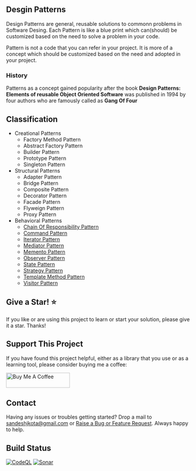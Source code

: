 ## Desgin Patterns

Design Patterns are general, reusable solutions to commonn problems in Software Desing. 
Each Pattern is like a blue print which can(should) be customized based on the need to solve a problem in your code.

Pattern is not a code that you can refer in your project. It is more of a concept which should be customized based on the need and adopted in your project.

### History
Patterns as a concept gained popularity after the book **Design Patterns: Elements of reusable Object Oriented Software** 
was published in 1994 by four authors who are famously called as **Gang Of Four**

## Classification
- Creational Patterns
  - Factory Method Pattern
  - Abstract Factory Pattern
  - Builder Pattern
  - Prototype Pattern
  - Singleton Pattern
- Structural Patterns
  - Adapter Pattern
  - Bridge Pattern
  - Composite Pattern
  - Decorator Pattern
  - Facade Pattern
  - Flyweign Pattern
  - Proxy Pattern
- Behavioral Patterns
  - [Chain Of Responsibility Pattern](https://github.com/sandeshkota/DesignPatterns/tree/main/DesignPatterns/BehavioralPatterns/ChainOfResponsibilityPattern)
  - [Command Pattern](https://github.com/sandeshkota/DesignPatterns/tree/main/DesignPatterns/BehavioralPatterns/CommandPattern)
  - [Iterator Pattern](https://github.com/sandeshkota/DesignPatterns/tree/main/DesignPatterns/BehavioralPatterns/IteratorPattern)
  - [Mediator Pattern](https://github.com/sandeshkota/DesignPatterns/tree/main/DesignPatterns/BehavioralPatterns/MediatorPattern)
  - [Memento Pattern](https://github.com/sandeshkota/DesignPatterns/tree/main/DesignPatterns/BehavioralPatterns/MementoPattern)
  - [Observer Pattern](https://github.com/sandeshkota/DesignPatterns/tree/main/DesignPatterns/BehavioralPatterns/ObserverPattern)
  - [State Pattern](https://github.com/sandeshkota/DesignPatterns/tree/main/DesignPatterns/BehavioralPatterns/StatePattern)
  - [Strategy Pattern](https://github.com/sandeshkota/DesignPatterns/tree/main/DesignPatterns/BehavioralPatterns/StrategyPattern)
  - [Template Method Pattern](https://github.com/sandeshkota/DesignPatterns/tree/main/DesignPatterns/BehavioralPatterns/TemplateMethodPattern)
  - [Visitor Pattern](https://github.com/sandeshkota/DesignPatterns/tree/main/DesignPatterns/BehavioralPatterns/VisitorPattern)


## Give a Star! :star:
If you like or are using this project to learn or start your solution, please give it a star. Thanks!


## Support This Project
If you have found this project helpful, either as a library that you use or as a learning tool, please consider buying me a coffee:

<a href="https://www.buymeacoffee.com/sandeshkota" target="_blank"><img src="https://www.buymeacoffee.com/assets/img/custom_images/orange_img.png" alt="Buy Me A Coffee" style="height: 41px !important;width: 174px !important" ></a>

## Contact

Having any issues or troubles getting started? Drop a mail to sandeshjkota@gmail.com or [Raise a Bug or Feature Request](https://github.com/sandeshkota/DesignPatterns/issues). Always happy to help.

## Build Status
[![CodeQL](https://github.com/sandeshkota/DesignPatterns/actions/workflows/codeql-analysis.yml/badge.svg)](https://github.com/sandeshkota/DesignPatterns/actions/workflows/codeql-analysis.yml)
[![Sonar](https://github.com/sandeshkota/DesignPatterns/actions/workflows/sonar.yml/badge.svg)](https://github.com/sandeshkota/DesignPatterns/actions/workflows/sonar.yml)
